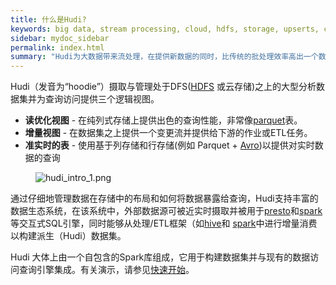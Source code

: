 ```yaml
---
title: 什么是Hudi?
keywords: big data, stream processing, cloud, hdfs, storage, upserts, change capture
sidebar: mydoc_sidebar
permalink: index.html
summary: "Hudi为大数据带来流处理，在提供新数据的同时，比传统的批处理效率高出一个数量级。"
---
```


Hudi（发音为“hoodie”）摄取与管理处于DFS([HDFS](http://hadoop.apache.org/docs/stable/hadoop-project-dist/hadoop-hdfs/HdfsDesign.html) 或云存储)之上的大型分析数据集并为查询访问提供三个逻辑视图。

 * **读优化视图** - 在纯列式存储上提供出色的查询性能，非常像[parquet](https://parquet.apache.org/)表。
 * **增量视图** - 在数据集之上提供一个变更流并提供给下游的作业或ETL任务。
 * **准实时的表** - 使用基于列存储和行存储(例如 Parquet + [Avro](http://avro.apache.org/docs/current/mr.html))以提供对实时数据的查询



<figure>
    <img class="docimage" src="/images/hudi_intro_1.png" alt="hudi_intro_1.png" />
</figure>

通过仔细地管理数据在存储中的布局和如何将数据暴露给查询，Hudi支持丰富的数据生态系统，在该系统中，外部数据源可被近实时摄取并被用于[presto](https://prestodb.io)和[spark](https://spark.apache.org/sql/)等交互式SQL引擎，同时能够从处理/ETL框架（如[hive](https://hive.apache.org/)和 [spark](https://spark.apache.org/docs/latest/)中进行增量消费以构建派生（Hudi）数据集。

Hudi 大体上由一个自包含的Spark库组成，它用于构建数据集并与现有的数据访问查询引擎集成。有关演示，请参见[快速开始](quickstart.html)。

